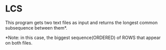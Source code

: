 # LCS

  This program gets two text files as input and returns the longest common subsequence between them*.
  
  *Note: in this case, the biggest sequence(ORDERED) of ROWS that appear on both files.
  
  
